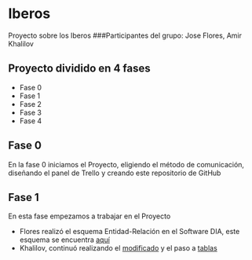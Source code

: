 # Iberos
Proyecto sobre los Iberos
###Participantes del grupo: Jose Flores, Amir Khalilov
## Proyecto dividido en 4 fases
* Fase 0
* Fase 1
* Fase 2
* Fase 3
* Fase 4
## Fase 0 
En la fase 0 iniciamos el Proyecto, eligiendo el método de comunicación, diseñando el panel de Trello y creando este repositorio de GitHub
## Fase 1
En esta fase empezamos a trabajar en el Proyecto
* Flores realizó el esquema Entidad-Relación en el Software DIA, este esquema se encuentra [aquí](https://github.com/jflorespastrana/Iberos/blob/main/esquema.dia)
* Khalilov, continuó realizando el [modificado](https://github.com/jflorespastrana/Iberos/blob/main/modificado.dia) y el paso a [tablas](https://github.com/jflorespastrana/Iberos/blob/main/tablas.dia)
